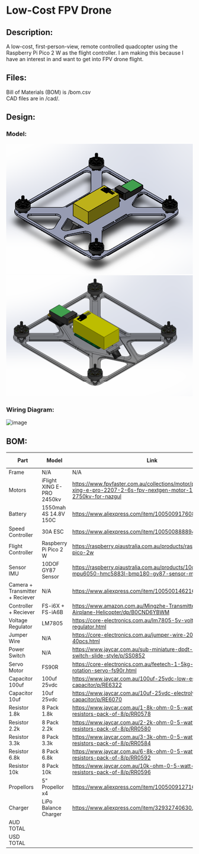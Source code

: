 # Low-Cost FPV Drone
## Description:
A low-cost, first-person-view, remote controlled quadcopter using the Raspberry Pi Pico 2 W as the flight controller.
I am making this because I have an interest in and want to get into FPV drone flight.

## Files:
Bill of Materials (BOM) is /bom.csv<br>
CAD files are in /cad/.

## Design:
### Model:
![](https://github.com/bowie-dev/drone/blob/main/img/img1.png?raw=true)
![](https://raw.githubusercontent.com/bowie-dev/drone/refs/heads/main/img/mock.png)
### Wiring Diagram:
![image](https://github.com/user-attachments/assets/c9e5a3aa-a088-4dbe-876e-35efe6272844)

## BOM:
| Part                            | Model                     | Link                                                                                                                            | Cost (AUD) | Quantity | Shipping | Total   |
| ------------------------------- | ------------------------- | ------------------------------------------------------------------------------------------------------------------------------- | ---------- | -------- | -------- | ------- |
| Frame                           | N/A                       | N/A                                                                                                                             | $0.00      | 1        | $0.00    | $0.00   |
| Motors                          | iFlight XING E-PRO 2450kv | https://www.fpvfaster.com.au/collections/motor/products/iflight-xing-e-pro-2207-2-6s-fpv-nextgen-motor-1800kv-2750kv-for-nazgul | $21.50     | 4        | $6.70    | $92.70  |
| Battery                         | 1550mah 4S 14.8V 150C     | https://www.aliexpress.com/item/1005009176081771.html                                                                           | $34.99     | 1        | $0.00    | $34.99  |
| Speed Controller                | 30A ESC                   | https://www.aliexpress.com/item/1005008888942406.html                                                                           | $7.24      | 1        | $0.00    | $7.24   |
| Flight Controller               | Raspberry Pi Pico 2 W     | https://raspberry.piaustralia.com.au/products/raspberry-pi-pico-2w                                                              | $12.83     | 1        | $0.00    | $12.83  |
| Sensor IMU                      | 10DOF GY87 Sensor         | https://raspberry.piaustralia.com.au/products/10dof-module-mpu6050-hmc5883l-bmp180-gy87-sensor-module                           | $16.10     | 1        | $9.50    | $25.60  |
| Camera + Transmitter + Reciever | N/A                       | https://www.aliexpress.com/item/1005001462162015.html                                                                           | $88.06     | 1        | $25.24   | $113.30 |
| Controller + Reciever           | FS-i6X + FS-iA6B          | https://www.amazon.com.au/Mingzhe-Transmitter-Receiver-Airplane-Helicopter/dp/B0CND6YBWM                                        | $103.19    | 1        |          | $103.19 |
| Voltage Regulator               | LM7805                    | https://core-electronics.com.au/lm7805-5v-voltage-regulator.html                                                                | $0.92      | 1        | $0.00    | $0.92   |
| Jumper Wire                     | N/A                       | https://core-electronics.com.au/jumper-wire-20cm-ribbon-of-40pcs.html                                                           | $3.95      | 1        | $0.00    | $3.95   |
| Power Switch                    | N/A                       | https://www.jaycar.com.au/sub-miniature-dpdt-panel-mount-switch-slide-style/p/SS0852                                            | $1.65      | 1        |          | $1.65   |
| Servo Motor                     | FS90R                     | https://core-electronics.com.au/feetech-1-5kg-continuous-rotation-servo-fs90r.html                                              | $5.60      | 1        | $7.99    | $13.59  |
| Capacitor 100uf                 | 100uf 25vdc               | https://www.jaycar.com.au/100uf-25vdc-low-esr-electrolytic-capacitor/p/RE6322                                                   | $0.50      | 1        |          | $0.50   |
| Capacitor 10uf                  | 10uf 25vdc                | https://www.jaycar.com.au/10uf-25vdc-electrolytic-rb-capacitor/p/RE6070                                                         | $0.35      | 1        |          | $0.35   |
| Resistor 1.8k                   | 8 Pack 1.8k               | https://www.jaycar.com.au/1-8k-ohm-0-5-watt-metal-film-resistors-pack-of-8/p/RR0578                                             | $0.85      | 1        |          | $0.85   |
| Resistor 2.2k                   | 8 Pack 2.2k               | https://www.jaycar.com.au/2-2k-ohm-0-5-watt-metal-film-resistors-pack-of-8/p/RR0580                                             | $0.85      | 1        |          | $0.85   |
| Resistor 3.3k                   | 8 Pack 3.3k               | https://www.jaycar.com.au/3-3k-ohm-0-5-watt-metal-film-resistors-pack-of-8/p/RR0584                                             | $0.85      | 1        |          | $0.85   |
| Resistor 6.8k                   | 8 Pack 6.8k               | https://www.jaycar.com.au/6-8k-ohm-0-5-watt-metal-film-resistors-pack-of-8/p/RR0592                                             | $0.85      | 1        |          | $0.85   |
| Resistor 10k                    | 8 Pack 10k                | https://www.jaycar.com.au/10k-ohm-0-5-watt-metal-film-resistors-pack-of-8/p/RR0596                                              | $0.85      | 1        |          | $0.85   |
| Propellors                      | 5" Propellor x4           | https://www.aliexpress.com/item/1005009127160332.html                                                                           | $3.10      | 1        |          | $3.10   |
| Charger                         | LiPo Balance Charger      | https://www.aliexpress.com/item/32932740630.html                                                                                | $13.54     | 1        |          | $13.54  |
| AUD TOTAL                       |                           |                                                                                                                                 |            |          |          | $431.70 |
| USD TOTAL                       |                           |                                                                                                                                 |            |          |          | $280.45 |
